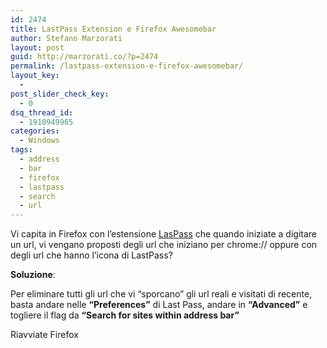 ```yaml
---
id: 2474
title: LastPass Extension e Firefox Awesomebar
author: Stefano Marzorati
layout: post
guid: http://marzorati.co/?p=2474
permalink: /lastpass-extension-e-firefox-awesomebar/
layout_key:
  - 
post_slider_check_key:
  - 0
dsq_thread_id:
  - 1910949965
categories:
  - Windows
tags:
  - address
  - bar
  - firefox
  - lastpass
  - search
  - url
---
```

Vi capita in Firefox con l&#8217;estensione <a href="https://lastpass.com/" target="_blank">LasPass</a> che quando iniziate a digitare un url, vi vengano proposti degli url che iniziano per chrome:// oppure con degli url che hanno l&#8217;icona di LastPass?

**Soluzione**:

Per eliminare tutti gli url che vi &#8220;sporcano&#8221; gli url reali e visitati di recente, basta andare nelle **&#8220;Preferences&#8221;** di Last Pass, andare in **&#8220;Advanced&#8221;** e togliere il flag da **&#8220;Search for sites within address bar&#8221;**

Riavviate Firefox